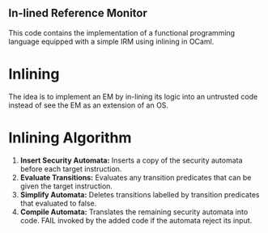## In-lined Reference Monitor
This code contains the implementation of a functional programming language equipped with a simple IRM using inlining in OCaml.

# Inlining
The idea is to implement an EM by in-lining its logic into an untrusted code instead of see the EM as an extension of an OS. 

# Inlining Algorithm
1. **Insert Security Automata:**
    Inserts a copy of the security automata before each target instruction. 
2. **Evaluate Transitions:**
    Evaluates any transition predicates that can be given the target instruction. 
3. **Simplify Automata:**
    Deletes transitions labelled by transition predicates that evaluated to false. 
4. **Compile Automata:**
    Translates the remaining security automata into code. FAIL invoked by the added code if the automata reject its input. 
